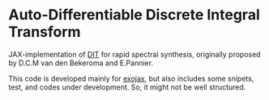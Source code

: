# Auto-Differentiable Discrete Integral Transform

JAX-implementation of [DIT](https://www.sciencedirect.com/science/article/abs/pii/S0022407320310049) for rapid spectral synthesis, originally proposed by D.C.M van den Bekeroma and E.Pannier.

This code is developed mainly for [exojax](https://github.com/HajimeKawahara/exojax), but also includes some snipets, test, and codes under development. So, it might not be well structured.

